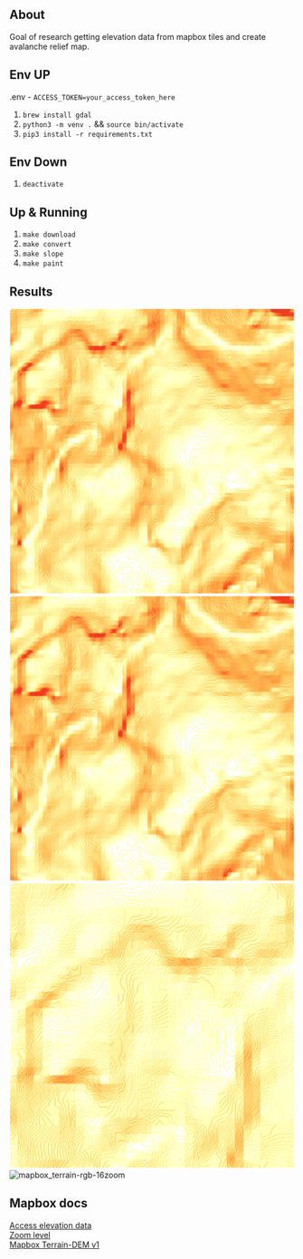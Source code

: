 ## About

Goal of research getting elevation data from mapbox tiles and create avalanche relief map.  

## Env UP

.env - `ACCESS_TOKEN=your_access_token_here`  

1. `brew install gdal`  
2. `python3 -m venv .` && `source bin/activate`  
3. `pip3 install -r requirements.txt`  

## Env Down

1. `deactivate`  

## Up & Running

1. `make download`  
2. `make convert`  
3. `make slope`  
4. `make paint`  

## Results  

![mapbox-terrain-dem-v1-14zoom](img/tile_mapbox_mapbox-terrain-dem-v1_14zoom_8816_5744_8bit_geotiff_slope_painted.tif)  
![mapbox_terrain-rgb-14zoom](img/tile_mapbox_terrain-rgb_14zoom_8816_5744_8bit_geotiff_slope_painted.tif)  
![mapbox_terrain-rgb-15zoom](img/tile_mapbox_terrain-rgb_15zoom_17632_11488_8bit_geotiff_slope_painted.tif)  
![mapbox_terrain-rgb-16zoom](tile_mapbox_terrain-rgb_16zoom_35264_22976_8bit_geotiff_slope_painted.tif)  


## Mapbox docs

[Access elevation data](https://docs.mapbox.com/data/tilesets/guides/access-elevation-data/)  
[Zoom level](https://docs.mapbox.com/help/glossary/zoom-level/)  
[Mapbox Terrain-DEM v1](https://docs.mapbox.com/data/tilesets/reference/mapbox-terrain-dem-v1/#layer-reference)  
